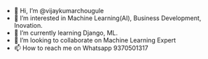 - 👋 Hi, I’m @vijaykumarchougule
- 👀 I’m interested in Machine Learning(AI), Business Development, Inovation.
- 🌱 I’m currently learning Django, ML.
- 💞️ I’m looking to collaborate on Machine Learning Expert
- 📫 How to reach me on Whatsapp 9370501317

<!---
vijaykumarchougule/vijaykumarchougule is a ✨ special ✨ repository because its `README.md` (this file) appears on your GitHub profile.
You can click the Preview link to take a look at your changes.
--->
